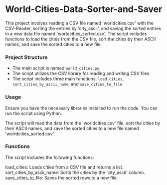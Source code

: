 # World-Cities-Data-Sorter-and-Saver

This project involves reading a CSV file named 'worldcities.csv' with the CSV-Reader, sorting the entries by 'city_ascii', and saving the sorted entries in a new data file named 'worldcities_sorted.csv'. The script includes functions to load the cities from the CSV file, sort the cities by their ASCII names, and save the sorted cities to a new file.

### Project Structure

- The main script is named `world_cities.py`.
- The script utilizes the CSV library for reading and writing CSV files.
- The script includes three main functions: `load_cities`, `sort_cities_by_ascii_name`, and `save_cities_to_file`.

### Usage

Ensure you have the necessary libraries installed to run the code. You can run the script using Python.

The script will read the data from the 'worldcities.csv' file, sort the cities by their ASCII names, and save the sorted cities to a new file named 'worldcities_sorted.csv'.

### Functions
The script includes the following functions:  

load_cities: Loads cities from a CSV file and returns a list.  
sort_cities_by_ascii_name: Sorts the cities by the 'city_ascii' column.  
save_cities_to_file: Saves the sorted rows to a new file.  
